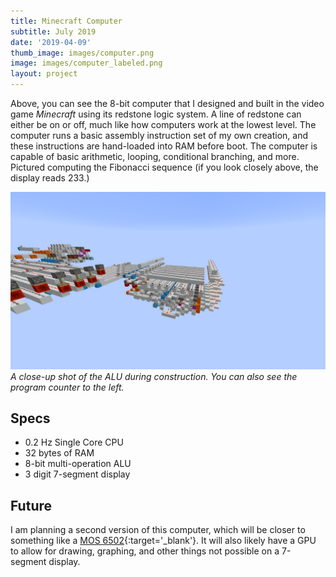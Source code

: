 ```yaml
---
title: Minecraft Computer
subtitle: July 2019
date: '2019-04-09'
thumb_image: images/computer.png
image: images/computer_labeled.png
layout: project
---
```


Above, you can see the 8-bit computer that I designed and built in the video game *Minecraft* using its redstone logic system. A line of redstone can either be on or off, much like how computers work at the lowest level. The computer runs a basic assembly instruction set of my own creation, and these instructions are hand-loaded into RAM before boot. The computer is capable of basic arithmetic, looping, conditional branching, and more. Pictured computing the Fibonacci sequence (if you look closely above, the display reads 233.)

![ALU](/images/computer_alu.png)
*A close-up shot of the ALU during construction. You can also see the program counter to the left.*

## Specs
- 0.2 Hz Single Core CPU
- 32 bytes of RAM
- 8-bit multi-operation ALU
- 3 digit 7-segment display

## Future
I am planning a second version of this computer, which will be closer to something like a [MOS 6502](https://en.wikipedia.org/wiki/MOS_Technology_6502){:target='_blank'}. It will also likely have a GPU to allow for drawing, graphing, and other things not possible on a 7-segment display.

